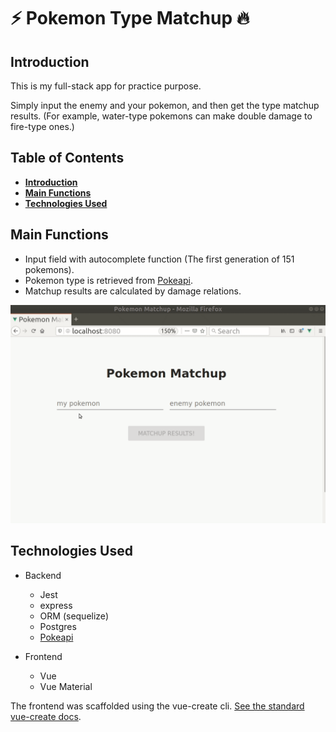 # :zap: Pokemon Type Matchup :fire:

## Introduction

This is my full-stack app for practice purpose.

Simply input the enemy and your pokemon, and then get the type matchup results. (For example, water-type pokemons can make double damage to fire-type ones.)

## Table of Contents

- **[Introduction](#introduction)**
- **[Main Functions](#main-functions)**
- **[Technologies Used](#technologies-used)**

## Main Functions

- Input field with autocomplete function (The first generation of 151 pokemons).
- Pokemon type is retrieved from [Pokeapi](https://pokeapi.co/).
- Matchup results are calculated by damage relations.

![matchup](/demo/Peek-pokemon.gif)

## Technologies Used

- Backend
  - Jest
  - express
  - ORM (sequelize)
  - Postgres
  - [Pokeapi](https://pokeapi.co/)
- Frontend

  - Vue
  - Vue Material

The frontend was scaffolded using the vue-create cli. [See the standard vue-create docs](./client/vue-create-doc.md).

